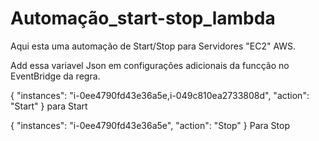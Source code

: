 # Automação_start-stop_lambda

Aqui esta uma automação de Start/Stop para Servidores "EC2" AWS.

Add essa variavel Json em configurações adicionais da funcção no EventBridge da regra.


{   "instances": "i-0ee4790fd43e36a5e,i-049c810ea2733808d",   "action": "Start" } para Start

{   "instances": "i-0ee4790fd43e36a5e",   "action": "Stop" } Para Stop
